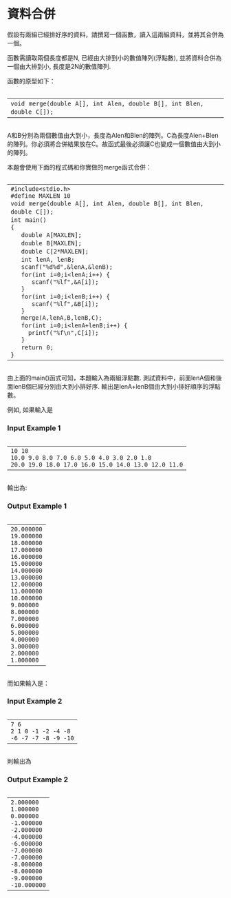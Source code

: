 # 資料合併
<div data-step="14" data-intro="<p>描述中 <i class='fa fa-clipboard'></i> 按鈕可協助你複製到剪貼簿，並貼到本機實驗。</p> <p>若題目有特殊的字元格式，那在範例輸入/輸出測資不適用複製貼上，請務必小心</p>">
<p>假設有兩組已經排好序的資料，請撰寫一個函數，讀入這兩組資料，並將其合併為一個。</p>
<p>函數需讀取兩個長度都是N, 已經由大排到小的數值陣列(浮點數), 並將資料合併為一個由大排到小, 長度是2N的數值陣列.</p>
<p>函數的原型如下：</p>
<pre><code><span class="fw-code-copy-button pure-button"><i class="fa fa-clipboard"></i></span><div id="highlighter_470548" class="syntaxhighlighter nogutter  "><table border="0" cellpadding="0" cellspacing="0"><tbody><tr><td class="code"><div class="container"><div class="line number1 index0 alt2"><code class="keyword bold">void</code> <code class="plain">merge(</code><code class="color1 bold">double</code> <code class="plain">A[], </code><code class="color1 bold">int</code> <code class="plain">Alen, </code><code class="color1 bold">double</code> <code class="plain">B[], </code><code class="color1 bold">int</code> <code class="plain">Blen, </code><code class="color1 bold">double</code> <code class="plain">C[]);</code></div></div></td></tr></tbody></table></div></code></pre>
<p>A和B分別為兩個數值由大到小，長度為Alen和Blen的陣列。C為長度Alen+Blen的陣列。你必須將合併結果放在C。故函式最後必須讓C也變成一個數值由大到小的陣列。</p>
<p>本題會使用下面的程式碼和你實做的merge函式合併：</p>
<pre><code><span class="fw-code-copy-button pure-button"><i class="fa fa-clipboard"></i></span><div id="highlighter_698223" class="syntaxhighlighter nogutter  "><table border="0" cellpadding="0" cellspacing="0"><tbody><tr><td class="code"><div class="container"><div class="line number1 index0 alt2"><code class="preprocessor">#include&lt;stdio.h></code></div><div class="line number2 index1 alt1"><code class="preprocessor">#define MAXLEN 10</code></div><div class="line number3 index2 alt2"><code class="keyword bold">void</code> <code class="plain">merge(</code><code class="color1 bold">double</code> <code class="plain">A[], </code><code class="color1 bold">int</code> <code class="plain">Alen, </code><code class="color1 bold">double</code> <code class="plain">B[], </code><code class="color1 bold">int</code> <code class="plain">Blen, </code><code class="color1 bold">double</code> <code class="plain">C[]);</code></div><div class="line number4 index3 alt1"><code class="color1 bold">int</code> <code class="plain">main()</code></div><div class="line number5 index4 alt2"><code class="plain">{</code></div><div class="line number6 index5 alt1"><code class="undefined spaces">&nbsp;&nbsp;&nbsp;</code><code class="color1 bold">double</code> <code class="plain">A[MAXLEN];</code></div><div class="line number7 index6 alt2"><code class="undefined spaces">&nbsp;&nbsp;&nbsp;</code><code class="color1 bold">double</code> <code class="plain">B[MAXLEN];</code></div><div class="line number8 index7 alt1"><code class="undefined spaces">&nbsp;&nbsp;&nbsp;</code><code class="color1 bold">double</code> <code class="plain">C[2*MAXLEN];</code></div><div class="line number9 index8 alt2"><code class="undefined spaces">&nbsp;&nbsp;&nbsp;</code><code class="color1 bold">int</code> <code class="plain">lenA, lenB;</code></div><div class="line number10 index9 alt1"><code class="undefined spaces">&nbsp;&nbsp;&nbsp;</code><code class="functions bold">scanf</code><code class="plain">(</code><code class="string">"%d%d"</code><code class="plain">,&lenA,&lenB);</code></div><div class="line number11 index10 alt2"><code class="undefined spaces">&nbsp;&nbsp;&nbsp;</code><code class="keyword bold">for</code><code class="plain">(</code><code class="color1 bold">int</code> <code class="plain">i=0;i&lt;lenA;i++) {</code></div><div class="line number12 index11 alt1"><code class="undefined spaces">&nbsp;&nbsp;&nbsp;&nbsp;&nbsp;&nbsp;</code><code class="functions bold">scanf</code><code class="plain">(</code><code class="string">"%lf"</code><code class="plain">,&A[i]);</code></div><div class="line number13 index12 alt2"><code class="undefined spaces">&nbsp;&nbsp;&nbsp;</code><code class="plain">}</code></div><div class="line number14 index13 alt1"><code class="undefined spaces">&nbsp;&nbsp;&nbsp;</code><code class="keyword bold">for</code><code class="plain">(</code><code class="color1 bold">int</code> <code class="plain">i=0;i&lt;lenB;i++) {</code></div><div class="line number15 index14 alt2"><code class="undefined spaces">&nbsp;&nbsp;&nbsp;&nbsp;&nbsp;&nbsp;</code><code class="functions bold">scanf</code><code class="plain">(</code><code class="string">"%lf"</code><code class="plain">,&B[i]);</code></div><div class="line number16 index15 alt1"><code class="undefined spaces">&nbsp;&nbsp;&nbsp;</code><code class="plain">}</code></div><div class="line number17 index16 alt2"><code class="undefined spaces">&nbsp;&nbsp;&nbsp;</code><code class="plain">merge(A,lenA,B,lenB,C);</code></div><div class="line number18 index17 alt1"><code class="undefined spaces">&nbsp;&nbsp;&nbsp;</code><code class="keyword bold">for</code><code class="plain">(</code><code class="color1 bold">int</code> <code class="plain">i=0;i&lt;lenA+lenB;i++) {</code></div><div class="line number19 index18 alt2"><code class="undefined spaces">&nbsp;&nbsp;&nbsp;&nbsp;&nbsp;</code><code class="functions bold">printf</code><code class="plain">(</code><code class="string">"%f\n"</code><code class="plain">,C[i]);</code></div><div class="line number20 index19 alt1"><code class="undefined spaces">&nbsp;&nbsp;&nbsp;</code><code class="plain">}</code></div><div class="line number21 index20 alt2"><code class="undefined spaces">&nbsp;&nbsp;&nbsp;</code><code class="keyword bold">return</code> <code class="plain">0;</code></div><div class="line number22 index21 alt1"><code class="plain">}</code></div></div></td></tr></tbody></table></div></code></pre>
<p>由上面的main()函式可知，本題輸入為兩組浮點數. 測試資料中，前面lenA個和後面lenB個已經分別由大到小排好序. 輸出是lenA+lenB個由大到小排好順序的浮點數。</p>
<p>例如, 如果輸入是</p>
<h3 class="content-subhead">Input Example 1</h3><pre><code><span class="fw-code-copy-button pure-button"><i class="fa fa-clipboard"></i></span><div id="highlighter_921217" class="syntaxhighlighter nogutter  "><table border="0" cellpadding="0" cellspacing="0"><tbody><tr><td class="code"><div class="container"><div class="line number1 index0 alt2"><code class="plain">10 10</code></div><div class="line number2 index1 alt1"><code class="plain">10.0 9.0 8.0 7.0 6.0 5.0 4.0 3.0 2.0 1.0</code></div><div class="line number3 index2 alt2"><code class="plain">20.0 19.0 18.0 17.0 16.0 15.0 14.0 13.0 12.0 11.0</code></div></div></td></tr></tbody></table></div></code></pre>
<p>輸出為:</p>
<h3 class="content-subhead">Output Example 1</h3><pre><code><span class="fw-code-copy-button pure-button"><i class="fa fa-clipboard"></i></span><div id="highlighter_778022" class="syntaxhighlighter nogutter  "><table border="0" cellpadding="0" cellspacing="0"><tbody><tr><td class="code"><div class="container"><div class="line number1 index0 alt2"><code class="plain">20.000000</code></div><div class="line number2 index1 alt1"><code class="plain">19.000000</code></div><div class="line number3 index2 alt2"><code class="plain">18.000000</code></div><div class="line number4 index3 alt1"><code class="plain">17.000000</code></div><div class="line number5 index4 alt2"><code class="plain">16.000000</code></div><div class="line number6 index5 alt1"><code class="plain">15.000000</code></div><div class="line number7 index6 alt2"><code class="plain">14.000000</code></div><div class="line number8 index7 alt1"><code class="plain">13.000000</code></div><div class="line number9 index8 alt2"><code class="plain">12.000000</code></div><div class="line number10 index9 alt1"><code class="plain">11.000000</code></div><div class="line number11 index10 alt2"><code class="plain">10.000000</code></div><div class="line number12 index11 alt1"><code class="plain">9.000000</code></div><div class="line number13 index12 alt2"><code class="plain">8.000000</code></div><div class="line number14 index13 alt1"><code class="plain">7.000000</code></div><div class="line number15 index14 alt2"><code class="plain">6.000000</code></div><div class="line number16 index15 alt1"><code class="plain">5.000000</code></div><div class="line number17 index16 alt2"><code class="plain">4.000000</code></div><div class="line number18 index17 alt1"><code class="plain">3.000000</code></div><div class="line number19 index18 alt2"><code class="plain">2.000000</code></div><div class="line number20 index19 alt1"><code class="plain">1.000000</code></div></div></td></tr></tbody></table></div></code></pre>
<p>而如果輸入是：</p>
<h3 class="content-subhead">Input Example 2</h3><pre><code><span class="fw-code-copy-button pure-button"><i class="fa fa-clipboard"></i></span><div id="highlighter_89232" class="syntaxhighlighter nogutter  "><table border="0" cellpadding="0" cellspacing="0"><tbody><tr><td class="code"><div class="container"><div class="line number1 index0 alt2"><code class="plain">7 6</code></div><div class="line number2 index1 alt1"><code class="plain">2 1 0 -1 -2 -4 -8</code></div><div class="line number3 index2 alt2"><code class="plain">-6 -7 -7 -8 -9 -10</code></div></div></td></tr></tbody></table></div></code></pre>
<p>則輸出為</p>
<h3 class="content-subhead">Output Example 2</h3><pre><code><span class="fw-code-copy-button pure-button"><i class="fa fa-clipboard"></i></span><div id="highlighter_539080" class="syntaxhighlighter nogutter  "><table border="0" cellpadding="0" cellspacing="0"><tbody><tr><td class="code"><div class="container"><div class="line number1 index0 alt2"><code class="plain">2.000000</code></div><div class="line number2 index1 alt1"><code class="plain">1.000000</code></div><div class="line number3 index2 alt2"><code class="plain">0.000000</code></div><div class="line number4 index3 alt1"><code class="plain">-1.000000</code></div><div class="line number5 index4 alt2"><code class="plain">-2.000000</code></div><div class="line number6 index5 alt1"><code class="plain">-4.000000</code></div><div class="line number7 index6 alt2"><code class="plain">-6.000000</code></div><div class="line number8 index7 alt1"><code class="plain">-7.000000</code></div><div class="line number9 index8 alt2"><code class="plain">-7.000000</code></div><div class="line number10 index9 alt1"><code class="plain">-8.000000</code></div><div class="line number11 index10 alt2"><code class="plain">-8.000000</code></div><div class="line number12 index11 alt1"><code class="plain">-9.000000</code></div><div class="line number13 index12 alt2"><code class="plain">-10.000000</code></div></div></td></tr></tbody></table></div></code></pre></div>

